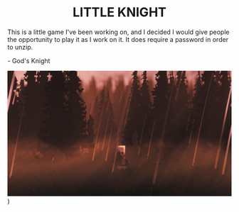 <div align="center">
    <h1>LITTLE KNIGHT</h1>
</div>


This is a little game I've been working on, and I decided I would give people the opportunity to play it as I work on it.
It does require a password in order to unzip.

\- God's Knight

![Image](images/Little%20Knight%20Readme%20Image.png)
)
